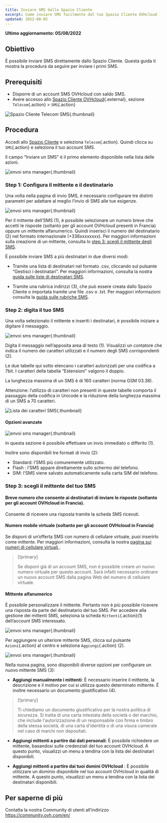 ```yaml
---
title: Inviare SMS dallo Spazio Cliente
excerpt: Come inviare SMS facilmente dal tuo Spazio Cliente OVHcloud
updated: 2022-08-05
---
```


**Ultimo aggiornamento: 05/08/2022**

## Obiettivo

È possibile inviare SMS direttamente dallo Spazio Cliente. Questa guida ti mostra la procedura da seguire per inviare i primi SMS.

## Prerequisiti

- Disporre di un account SMS OVHcloud con saldo SMS.
- Avere accesso allo [Spazio Cliente OVHcloud](https://www.ovh.com/auth/?action=gotomanager&from=https://www.ovh.it/&ovhSubsidiary=it){.external}, sezione `Télécom`{.action} > `SMS`{.action}

![Spazio Cliente Telecom SMS](https://raw.githubusercontent.com/ovh/docs/master/templates/control-panel/product-selection/telecom/tpl-telecom-03-en-sms.png){.thumbnail}

## Procedura

Accedi allo [Spazio Cliente](https://www.ovh.com/auth/?action=gotomanager&from=https://www.ovh.it/&ovhSubsidiary=it) e seleziona `Telecom`{.action}. Quindi clicca su `SMS`{.action} e seleziona il tuo account SMS.

Il campo “Inviare un SMS” è il primo elemento disponibile nella lista delle azioni.

![envoi sms manager](images/sms-send-control-panel01E.png){.thumbnail}

### Step 1: Configura il mittente e il destinatario

Una volta nella pagina di invio SMS, è necessario configurare tre distinti parametri per adattare al meglio l’invio di SMS alle tue esigenze.

![envoi sms manager](images/sms-send-control-panel02E.png){.thumbnail}

Per il mittente dell’SMS (1), è possibile selezionare un numero breve che accetti le risposte (soltanto per gli account OVHcloud presenti in Francia) oppure un mittente alfanumerico.
Quindi inserisci il numero del destinatario (2) nel formato internazionale (+336xxxxxxxx).
Per maggiori informazioni sulla creazione di un mittente, consulta lo [step 3: scegli il mittente degli SMS](./#step-3-scegli-il-mittente-sms_1).

È possibile inviare SMS a più destinatari in due diversi modi: 

- Tramite una lista di destinatari nel formato .csv, cliccando sul pulsante “Gestisci i destinatari”.
Per maggiori informazioni, consulta la nostra [guida sulle liste di destinatari SMS](/pages/telecom/sms/liste_de_destinataire_sms).

- Tramite una rubrica indirizzi (3), che può essere creata dallo Spazio Cliente o importata tramite une file .csv o .txt.
Per maggiori informazioni consulta la [guida sulle rubriche SMS](/pages/telecom/sms/gerer_mes_carnets_dadresses_sms).

### Step 2: digita il tuo SMS

Una volta selezionato il mittente e inseriti i destinatari, è possibile iniziare a digitare il messaggio.

![envoi sms manager](images/sms-send-control-panel03E.png){.thumbnail}

Digita il messaggio nell’apposita area di testo (1). Visualizzi un contatore che indica il numero dei caratteri utilizzati e il numero degli SMS corrispondenti (2).

Le due tabelle qui sotto elencano i caratteri autorizzati per una codifica a 7bit. I caratteri della tabella “Estensioni” valgono il doppio. 

La lunghezza massima di un SMS è di 160 caratteri (norma GSM 03.38).

Attenzione: l’utilizzo di caratteri non presenti in queste tabelle comporta il passaggio della codifica in Unicode e la riduzione della lunghezza massima di un SMS a 70 caratteri.

![Lista dei caratteri SMS](images/smsauthorizedcharacters.png){.thumbnail}

#### Opzioni avanzate

![envoi sms manager](images/sms-send-control-panel-advanced.png){.thumbnail}

In questa sezione è possibile effettuare un invio immediato o differito (1).

Inoltre sono disponibili tre formati di invio (2): 

- Standard:  l’SMS più comunemente utilizzato.
- Flash : l’SMS appare direttamente sullo schermo del telefono.
- SIM: l’SMS viene salvato automaticamente sulla carta SIM del telefono.

### Step 3: scegli il mittente del tuo SMS

#### Breve numero che consente ai destinatari di inviare le risposte (soltanto per gli account OVHcloud in Francia).

Consente di ricevere una risposta tramite la scheda SMS ricevuti.

#### Numero mobile virtuale (soltanto per gli account OVHcloud in Francia)

Se disponi di un’offerta SMS con numero di cellulare virtuale, puoi inserirlo come mittente. Per maggiori informazioni, consulta la nostra [pagina sui numeri di cellulare virtuali ](https://www.ovhtelecom.fr/sms/reponse/numeros-virtuels.xml).

> [!primary]
>
>Se disponi già di un account SMS, non è possibile creare un nuovo numero virtuale per questo account. Sarà infatti necessario ordinare un nuovo account SMS dalla pagina Web del numero di cellulare virtuale.
>

#### Mittente alfanumerico

È possibile personalizzare il mittente. Pertanto non è più possibile ricevere una risposta da parte del destinatario del tuo SMS. Per accedere alla gestione dei mittenti SMS, seleziona la scheda `Mittenti`{.action}(1) dell’account SMS interessato.

![envoi sms manager](images/sms-send-control-panel04E.png){.thumbnail}

Per aggiungere un ulteriore mittente SMS, clicca sul pulsante `Azioni`{.action} al centro e seleziona `Aggiungi`{.action} (2).

![envoi sms manager](images/sms-send-control-panel05E.png){.thumbnail}

Nella nuova pagina, sono disponibili diverse opzioni per configurare un nuovo mittente SMS (3): 

- **Aggiungi manualmente i mittenti**: È necessario inserire il mittente, la descrizione e il motivo per cui si utilizza questo determinato mittente. È inoltre necessario un documento giustificativo (4).

> [!primary]
>
> Ti chiediamo un documento giustificativo per la nostra politica di sicurezza. Si tratta di una carta intestata della società o del marchio, che include l'autorizzazione di un responsabile con firma e timbro della stessa società, di una carta d'identità o di una visura camerale nel caso di marchi non depositati.
>

- **Aggiungi mittenti a partire dai dati personali**: È possibile richiedere un mittente, basandosi sulle credenziali del tuo account OVHcloud. A questo punto, visualizzi un menu a tendina con la lista dei destinatari disponibili.

- **Aggiungi mittenti a partire dai tuoi domini OVHcloud** : È possibile utilizzare un dominio disponibile nel tuo account OVHcloud in qualità di mittente. A questo punto, visualizzi un menu a tendina con la lista dei destinatari disponibili.

## Per saperne di più

Contatta la nostra Community di utenti all’indirizzo <https://community.ovh.com/en/>
